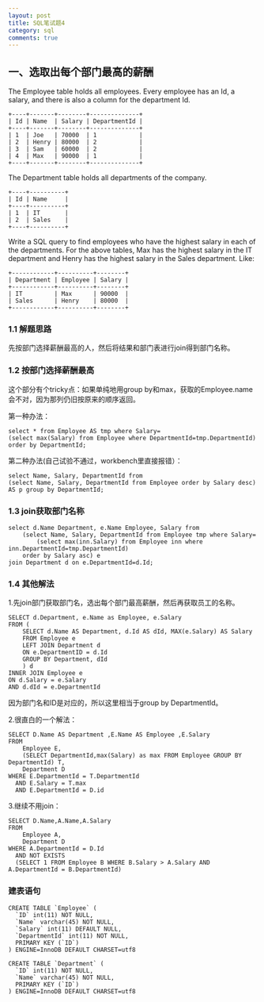 ```yaml
---
layout: post
title: SQL笔试题4
category: sql
comments: true
---
```


## 一、选取出每个部门最高的薪酬
The Employee table holds all employees. Every employee has an Id, a salary, and there is also a column for the department Id.

    +----+-------+--------+--------------+
    | Id | Name  | Salary | DepartmentId |
    +----+-------+--------+--------------+
    | 1  | Joe   | 70000  | 1            |
    | 2  | Henry | 80000  | 2            |
    | 3  | Sam   | 60000  | 2            |
    | 4  | Max   | 90000  | 1            |
    +----+-------+--------+--------------+

The Department table holds all departments of the company.

    +----+----------+
    | Id | Name     |
    +----+----------+
    | 1  | IT       |
    | 2  | Sales    |
    +----+----------+

Write a SQL query to find employees who have the highest salary in each of the departments. For the above tables, Max has the highest salary in the IT department and Henry has the highest salary in the Sales department. Like:

    +------------+----------+--------+
    | Department | Employee | Salary |
    +------------+----------+--------+
    | IT         | Max      | 90000  |
    | Sales      | Henry    | 80000  |
    +------------+----------+--------+

### 1.1 解题思路

先按部门选择薪酬最高的人，然后将结果和部门表进行join得到部门名称。

### 1.2 按部门选择薪酬最高

这个部分有个tricky点：如果单纯地用group by和max，获取的Employee.name会不对，因为那列仍旧按原来的顺序返回。

第一种办法：

    select * from Employee AS tmp where Salary=
    (select max(Salary) from Employee where DepartmentId=tmp.DepartmentId) order by DepartmentId;

第二种办法(自己试验不通过，workbench里直接报错）：

    select Name, Salary, DepartmentId from 
    (select Name, Salary, DepartmentId from Employee order by Salary desc) AS p group by DepartmentId;

### 1.3 join获取部门名称

    select d.Name Department, e.Name Employee, Salary from 
        (select Name, Salary, DepartmentId from Employee tmp where Salary=
            (select max(inn.Salary) from Employee inn where inn.DepartmentId=tmp.DepartmentId) 
        order by Salary asc) e
    join Department d on e.DepartmentId=d.Id;

### 1.4 其他解法

1.先join部门获取部门名，选出每个部门最高薪酬，然后再获取员工的名称。

    SELECT d.Department, e.Name as Employee, e.Salary
    FROM (
        SELECT d.Name AS Department, d.Id AS dId, MAX(e.Salary) AS Salary
        FROM Employee e
        LEFT JOIN Department d
        ON e.DepartmentID = d.Id
        GROUP BY Department, dId
        ) d
    INNER JOIN Employee e
    ON d.Salary = e.Salary
    AND d.dId = e.DepartmentId

因为部门名和ID是对应的，所以这里相当于group by DepartmentId。

2.很直白的一个解法：

    SELECT D.Name AS Department ,E.Name AS Employee ,E.Salary 
    FROM
        Employee E,
        (SELECT DepartmentId,max(Salary) as max FROM Employee GROUP BY DepartmentId) T,
        Department D
    WHERE E.DepartmentId = T.DepartmentId 
      AND E.Salary = T.max
      AND E.DepartmentId = D.id

3.继续不用join：

    SELECT D.Name,A.Name,A.Salary 
    FROM 
        Employee A,
        Department D   
    WHERE A.DepartmentId = D.Id 
      AND NOT EXISTS 
      (SELECT 1 FROM Employee B WHERE B.Salary > A.Salary AND A.DepartmentId = B.DepartmentId)

### 建表语句

    CREATE TABLE `Employee` (
      `ID` int(11) NOT NULL,
      `Name` varchar(45) NOT NULL,
      `Salary` int(11) DEFAULT NULL,
      `DepartmentId` int(11) NOT NULL,
      PRIMARY KEY (`ID`)
    ) ENGINE=InnoDB DEFAULT CHARSET=utf8

    CREATE TABLE `Department` (
      `ID` int(11) NOT NULL,
      `Name` varchar(45) NOT NULL,
      PRIMARY KEY (`ID`)
    ) ENGINE=InnoDB DEFAULT CHARSET=utf8

